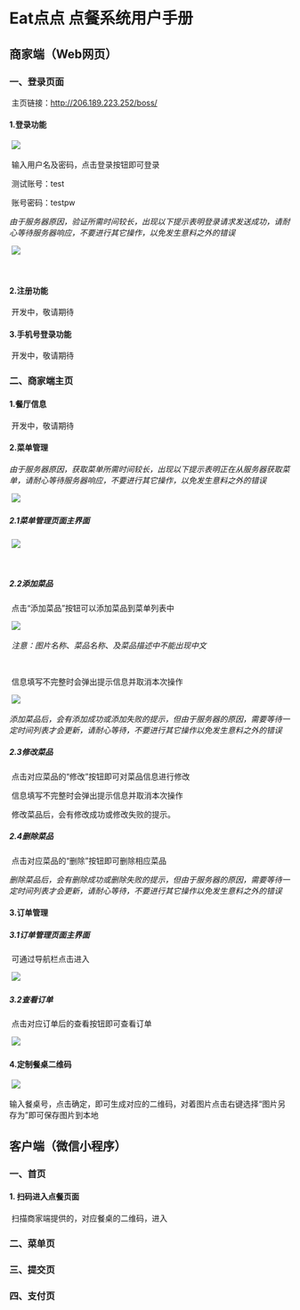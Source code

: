 # Eat点点 点餐系统用户手册

## 商家端（Web网页）

### 一、登录页面

​		主页链接：http://206.189.223.252/boss/

#### 	1.登录功能

​		![](https://github.com/ChickenDinner8/SDP-document//blob/master/Assets/Merchant-end/login.png?raw=true)

​		输入用户名及密码，点击登录按钮即可登录

​		测试账号：test

​		账号密码：testpw



​		*由于服务器原因，验证所需时间较长，出现以下提示表明登录请求发送成功，请耐心等待服务器响应，不要进行其它操作，以免发生意料之外的错误*

​		![](https://github.com/ChickenDinner8/SDP-document/blob/master/Assets/Merchant-end/login_waiting.png?raw=true)

​	

#### 	2.注册功能

​		开发中，敬请期待



#### 	3.手机号登录功能

​		开发中，敬请期待



### 二、商家端主页



#### 	1.餐厅信息

​		开发中，敬请期待

#### 	2.菜单管理

​		*由于服务器原因，获取菜单所需时间较长，出现以下提示表明正在从服务器获取菜单，请耐心等待服务器响应，不要进行其它操作，以免发生意料之外的错误*

​		![](https://github.com/ChickenDinner8/SDP-document/blob/master/Assets/Merchant-end/menu_waiting.png?raw=true)



##### 		2.1菜单管理页面主界面

​			![](https://github.com/ChickenDinner8/SDP-document/blob/master/Assets/Merchant-end/menu.png?raw=true)

​		

##### 		2.2添加菜品

​			点击“添加菜品”按钮可以添加菜品到菜单列表中

​			![](https://github.com/ChickenDinner8/SDP-document/blob/master/Assets/Merchant-end/menu_add.png?raw=true)

​			*注意：图片名称、菜品名称、及菜品描述中不能出现中文*

​			

​			信息填写不完整时会弹出提示信息并取消本次操作

​			![](https://github.com/ChickenDinner8/SDP-document/blob/master/Assets/Merchant-end/menu_warning.png?raw=true)



​			*添加菜品后，会有添加成功或添加失败的提示，但由于服务器的原因，需要等待一定时间列表才会更新，请耐心等待，不要进行其它操作以免发生意料之外的错误*



##### 		2.3修改菜品

​			点击对应菜品的“修改”按钮即可对菜品信息进行修改



​			信息填写不完整时会弹出提示信息并取消本次操作



​			修改菜品后，会有修改成功或修改失败的提示。



##### 		2.4删除菜品

​			点击对应菜品的“删除”按钮即可删除相应菜品



​			*删除菜品后，会有删除成功或删除失败的提示，但由于服务器的原因，需要等待一定时间列表才会更新，请耐心等待，不要进行其它操作以免发生意料之外的错误*



#### 	3.订单管理

##### 		3.1订单管理页面主界面

​			可通过导航栏点击进入

​			![](https://github.com/ChickenDinner8/SDP-document/blob/master/Assets/Merchant-end/order.png?raw=true)

##### 		3.2查看订单

​			点击对应订单后的查看按钮即可查看订单

​			![](https://github.com/ChickenDinner8/SDP-document/blob/master/Assets/Merchant-end/order_info.png?raw=true)



#### 	4.定制餐桌二维码



​		![](https://github.com/ChickenDinner8/SDP-document/blob/master/Assets/Merchant-end/qrcode.png?raw=true)

​		输入餐桌号，点击确定，即可生成对应的二维码，对着图片点击右键选择“图片另存为”即可保存图片到本地



## 客户端（微信小程序）

### 一、首页



#### 1. 扫码进入点餐页面

​	扫描商家端提供的，对应餐桌的二维码，进入

### 二、菜单页

### 三、提交页

### 四、支付页

​		



​			